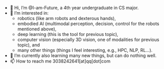 - 👋 Hi, I’m @I-am-Future, a 4th year undergraduate in CS major.
- 👀 I’m interested in:
  -  robotics (like arm robots and dexterous hands),
  -  embodied AI (multimodal perception, decision, control for the robots mentioned above),
  -  deep learning (this is the tool for previous topic),
  -  computer vision (especially 3D vision, one of modalities for previous topic), and
  -  many other things (things I feel interesting, e.g., HPC, NLP, RL...).
- 🌱 I’m currently also learning many new things, but can do nothing well.
- 📫 How to reach me 3038242641[at]qq[dot]com

<!---
I-am-Future/I-am-Future is a ✨ special ✨ repository because its `README.md` (this file) appears on your GitHub profile.
You can click the Preview link to take a look at your changes.
--->

